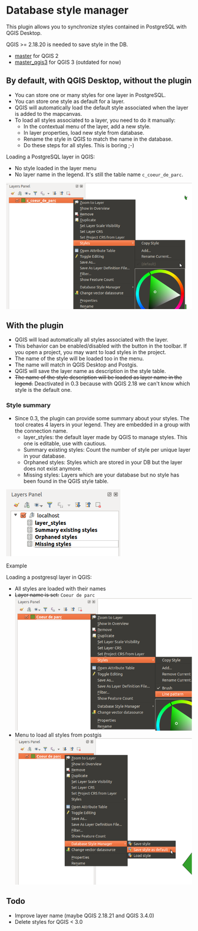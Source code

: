 # Database style manager
This plugin allows you to synchronize styles contained in PostgreSQL with QGIS Desktop.

QGIS >= 2.18.20 is needed to save style in the DB.

* [master](https://github.com/PnGuadeloupe/db-style-manager/tree/master) for QGIS 2
* [master_qgis3](https://github.com/PnGuadeloupe/db-style-manager/tree/master_qgis3) for QGIS 3 (outdated for now)

## By default, with QGIS Desktop, without the plugin

* You can store one or many styles for one layer in PostgreSQL.
* You can store one style as default for a layer.
* QGIS will automatically load the default style associated when the layer is added to the mapcanvas.
* To load all styles associated to a layer, you need to do it manually:
  * In the contextual menu of the layer, add a new style.
  * In layer properties, load new style from database.
  * Rename the style in QGIS to match the name in the database.
  * Do these steps for all styles. This is boring ;-)

Loading a PostgreSQL layer in QGIS:
* No style loaded in the layer menu
* No layer name in the legend. It's still the table name `c_coeur_de_parc`.

![legend](docs/no-plugin.png)

## With the plugin
* QGIS will load automatically all styles associated with the layer.
* This behavior can be enabled/disabled with the button in the toolbar. If you open a project, you may want to load styles in the project.
* The name of the style will be loaded too in the menu.
* The name will match in QGIS Desktop and Postgis.
* QGIS will save the layer name as description in the style table.
* ~~The name of the style description will be loaded as layer name in the legend.~~ Deactivated in 0.3 because with QGIS 2.18 we can't know which style is the default one.

### Style summary
* Since 0.3, the plugin can provide some summary about your styles.
The tool creates 4 layers in your legend. They are embedded in a group with the connection name.
  * layer_styles: the default layer made by QGIS to manage styles. This one is editable, use with cautious.
  * Summary existing styles: Count the number of style per unique layer in your database.
  * Orphaned styles: Styles which are stored in your DB but the layer does not exist anymore.
  * Missing styles: Layers which are your database but no style has been found in the QGIS style table.

![legend](docs/layers.png)

Example
 
Loading a postgresql layer in QGIS:
* All styles are loaded with their names
* ~~Layer name is set:~~ `Coeur de parc`
![legend](docs/styles.png)
* Menu to load all styles from postgis
![legend](docs/menu.png)

## Todo
* Improve layer name (maybe QGIS 2.18.21 and QGIS 3.4.0)
* Delete styles for QGIS < 3.0